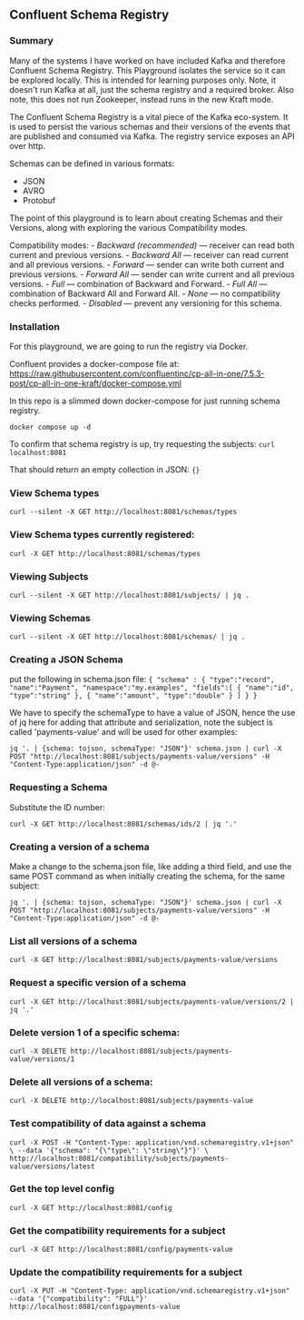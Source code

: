 ## Confluent Schema Registry

### Summary

Many of the systems I have worked on have included Kafka and therefore 
Confluent Schema Registry. This Playground isolates the service so it can be 
explored locally. This is intended for learning purposes only. Note, it doesn't 
run Kafka at all, just the schema registry and a required broker. Also note, 
this does not run Zookeeper, instead runs in the new Kraft mode. 

The Confluent Schema Registry is a vital piece of the Kafka eco-system. It is 
used to persist the various schemas and their versions of the events that are 
published and consumed via Kafka. The registry service exposes an API over http.

Schemas can be defined in various formats:
 - JSON
 - AVRO
 - Protobuf

The point of this playground is to learn about creating Schemas and their 
Versions, along with exploring the various Compatibility modes.

Compatibility modes:
	- *Backward (recommended)* — receiver can read both current and previous versions.
	- *Backward All* — receiver can read current and all previous versions.
	- *Forward* — sender can write both current and previous versions.
	- *Forward All* — sender can write current and all previous versions.
	- *Full* — combination of Backward and Forward.
	- *Full All* — combination of Backward All and Forward All.
	- *None* — no compatibility checks performed.
	- *Disabled* — prevent any versioning for this schema.

### Installation

For this playground, we are going to run the registry via Docker.

Confluent provides a docker-compose file at: https://raw.githubusercontent.com/confluentinc/cp-all-in-one/7.5.3-post/cp-all-in-one-kraft/docker-compose.yml

In this repo is a slimmed down docker-compose for just running schema registry.

`docker compose up -d`

To confirm that schema registry is up, try requesting the subjects: `curl localhost:8081`

That should return an empty collection in JSON: `{}`

### View Schema types

`curl --silent -X GET http://localhost:8081/schemas/types`

### View Schema types currently registered:

`curl -X GET http://localhost:8081/schemas/types`

### Viewing Subjects

`curl --silent -X GET http://localhost:8081/subjects/ | jq .`

### Viewing Schemas

`curl --silent -X GET http://localhost:8081/schemas/ | jq .`

### Creating a JSON Schema

put the following in schema.json file:
`
{
	"schema" : {
		"type":"record",
		"name":"Payment",
		"namespace":"my.examples",
		"fields":[
			{
				"name":"id",
				"type":"string"
			},
			{
				"name":"amount",
				"type":"double"
			}
		]
	}
}
`

We have to specify the schemaType to have a value of JSON, hence the use of jq here for adding that attribute and serialization, 
note the subject is called 'payments-value' and will be used for other examples:

`jq '. | {schema: tojson, schemaType: "JSON"}' schema.json | curl -X POST "http://localhost:8081/subjects/payments-value/versions" -H "Content-Type:application/json" -d @-`

### Requesting a Schema

Substitute the ID number:

`curl -X GET http://localhost:8081/schemas/ids/2 | jq '.'`

### Creating a version of a schema

Make a change to the schema.json file, like adding a third field, and use the same POST command as when initially creating the schema, for the same subject:

`jq '. | {schema: tojson, schemaType: "JSON"}' schema.json | curl -X POST "http://localhost:8081/subjects/payments-value/versions" -H "Content-Type:application/json" -d @-`

### List all versions of a schema

`curl -X GET http://localhost:8081/subjects/payments-value/versions`

### Request a specific version of a schema

`curl -X GET http://localhost:8081/subjects/payments-value/versions/2 | jq '.'`

### Delete version 1 of a specific schema:

`curl -X DELETE http://localhost:8081/subjects/payments-value/versions/1`

### Delete all versions of a schema:

`curl -X DELETE http://localhost:8081/subjects/payments-value`

### Test compatibility of data against a schema

`curl -X POST -H "Content-Type: application/vnd.schemaregistry.v1+json" \
  --data '{"schema": "{\"type\": \"string\"}"}' \
  http://localhost:8081/compatibility/subjects/payments-value/versions/latest`

### Get the top level config

`curl -X GET http://localhost:8081/config`

### Get the compatibility requirements for a subject

`curl -X GET http://localhost:8081/config/payments-value`

### Update the compatibility requirements for a subject

`curl -X PUT -H "Content-Type: application/vnd.schemaregistry.v1+json" --data '{"compatibility": "FULL"}' http://localhost:8081/configpayments-value`


